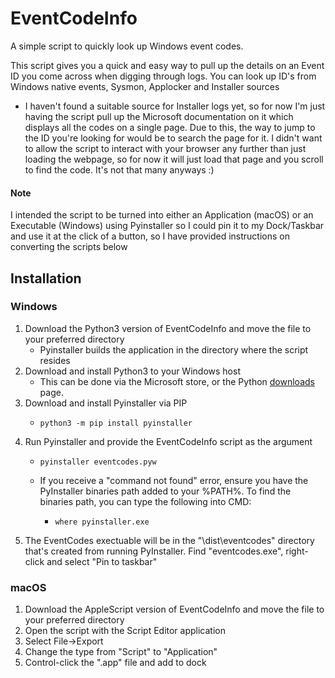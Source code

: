# EventCodeInfo
A simple script to quickly look up Windows event codes.

This script gives you a quick and easy way to pull up the details on an Event ID you come across when digging through logs. You can look up ID's from Windows native events, Sysmon, Applocker and Installer sources
  - I haven't found a suitable source for Installer logs yet, so for now I'm just having the script pull up the Microsoft documentation on it which displays all the codes on a single page. Due to this, the way to jump to the ID you're looking for would be to search the page for it. I didn't want to allow the script to interact with your browser any further than just loading the webpage, so for now it will just load that page and you scroll to find the code. It's not that many anyways :)

#### Note
I intended the script to be turned into either an Application (macOS) or an Executable (Windows) using Pyinstaller so I could pin it to my Dock/Taskbar and use it at the click of a button, so I have provided instructions on converting the scripts below

## Installation
### Windows
1. Download the Python3 version of EventCodeInfo and move the file to your preferred directory
     - Pyinstaller builds the application in the directory where the script resides
2. Download and install Python3 to your Windows host
   - This can be done via the Microsoft store, or the Python <a href="https://www.python.org/downloads/">downloads</a> page.
3. Download and install Pyinstaller via PIP
   -     python3 -m pip install pyinstaller
4.  Run Pyinstaller and provide the EventCodeInfo script as the argument
    -     pyinstaller eventcodes.pyw
    - If you receive a "command not found" error, ensure you have the PyInstaller binaries path added to your %PATH%. To find the binaries path, you can type the following into CMD:
      -     where pyinstaller.exe
5. The EventCodes exectuable will be in the "\dist\eventcodes\" directory that's created from running PyInstaller. Find "eventcodes.exe", right-click and select "Pin to taskbar" 

### macOS
1. Download the AppleScript version of EventCodeInfo and move the file to your preferred directory
2. Open the script with the Script Editor application
3. Select File->Export
4. Change the type from "Script" to "Application"
5. Control-click the ".app" file and add to dock
